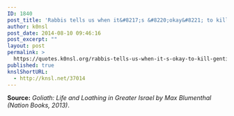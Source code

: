 ```yaml
---
ID: 1840
post_title: 'Rabbis tells us when it&#8217;s &#8220;okay&#8221; to kill gentiles'
author: k0nsl
post_date: 2014-08-10 09:46:16
post_excerpt: ""
layout: post
permalink: >
  https://quotes.k0nsl.org/rabbis-tells-us-when-it-s-okay-to-kill-gentiles.html
published: true
knslShortURL:
  - http://knsl.net/37014
---
```

<strong>Source:</strong> <em>Goliath: Life and Loathing in Greater Israel by Max Blumenthal (Nation Books, 2013)</em>.
